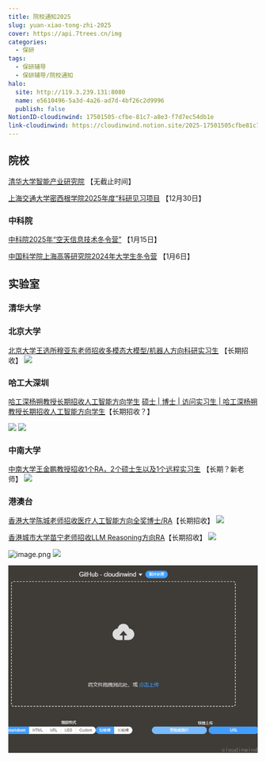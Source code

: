 ```yaml
---
title: 院校通知2025
slug: yuan-xiao-tong-zhi-2025
cover: https://api.7trees.cn/img
categories:
  - 保研
tags:
  - 保研辅导
  - 保研辅导/院校通知
halo:
  site: http://119.3.239.131:8080
  name: e5610496-5a3d-4a26-ad7d-4bf26c2d9996
  publish: false
NotionID-cloudinwind: 17501505-cfbe-81c7-a8e3-f7d7ec54db1e
link-cloudinwind: https://cloudinwind.notion.site/2025-17501505cfbe81c7a8e3f7d7ec54db1e
---
```


## 院校

[清华大学智能产业研究院](https://air.tsinghua.edu.cn/info/1007/2352.htm) 【无截止时间】

[上海交通大学密西根学院2025年度“科研见习项目](https://www.ji.sjtu.edu.cn/cn/prospective-students-zh/2024-12-02/151065/) 【12月30日】


### 中科院

[中科院2025年“空天信息技术冬令营”](https://mp.weixin.qq.com/s/zQdBpEJ9KR8A_jb6t_n9Xg) 【1月15日】

[中国科学院上海高等研究院2024年大学生冬令营](https://www.sari.cas.cn/gradedu/gdzssz/gddxssjxm/202412/t20241218_7503010.html) 【1月6日】



## 实验室

### 清华大学

### 北京大学

[北京大学王选所穆亚东老师招收多模态大模型/机器人方向科研实习生](http://www.muyadong.com/) 【长期招收】
![](https://pic1.imgdb.cn/item/677370dbd0e0a243d4ecfa71.png)



### 哈工大深圳

[哈工深杨朔教授长期招收人工智能方向学生](https://faculty.hitsz.edu.cn/yangshuo)
[硕士 | 博士 | 访问实习生 | 哈工深杨朔教授长期招收人工智能方向学生](https://zhuanlan.zhihu.com/p/11789387283#tocbar-1b1dfue)【长期招收？】

![](https://pic1.imgdb.cn/item/677385a7d0e0a243d4ecfe36.png)
![](https://pic1.imgdb.cn/item/677385ccd0e0a243d4ecfe3e.png)




### 中南大学

[中南大学王金鹏教授招收1个RA，2个硕士生以及1个远程实习生](https://fingerrec.github.io/) 【长期？新老师】
![](https://pic1.imgdb.cn/item/67737215d0e0a243d4ecfaa0.png)

### 港澳台


[香港大学陈城老师招收医疗人工智能方向全奖博士/RA](https://cchen-cc.github.io/)【长期招收】
![](https://pic1.imgdb.cn/item/67737046d0e0a243d4ecfa65.png)

[香港城市大学苗宁老师招收LLM Reasoning方向RA](https://www.ningmiao.space/)【长期招收】
![](https://pic1.imgdb.cn/item/67737110d0e0a243d4ecfa78.png)

![image.png](https://s2.loli.net/2025/01/09/d4oKFpuby7RE8qx.png)
![](https://s2.loli.net/2025/01/09/d4oKFpuby7RE8qx.png)


![](https://raw.githubusercontent.com/cloudinwind/images/main/markdown_images/202501091746216.png)
